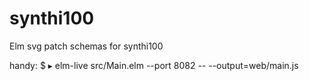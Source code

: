 # synthi100
Elm svg patch schemas for synthi100


handy:
$ ▸ elm-live src/Main.elm --port 8082 -- --output=web/main.js

